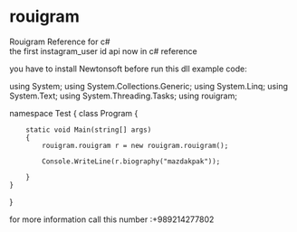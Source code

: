 # rouigram
Rouigram Reference for c#  
the first instagram_user id api now in c# reference

you have to install Newtonsoft before run this dll 
example code:


using System;
using System.Collections.Generic;
using System.Linq;
using System.Text;
using System.Threading.Tasks;
using rouigram;

namespace Test
{
    class Program
    {
    
        static void Main(string[] args)
        {
            rouigram.rouigram r = new rouigram.rouigram();
            
            Console.WriteLine(r.biography("mazdakpak"));
            
        }
    }
}


for more information call this number :+989214277802
